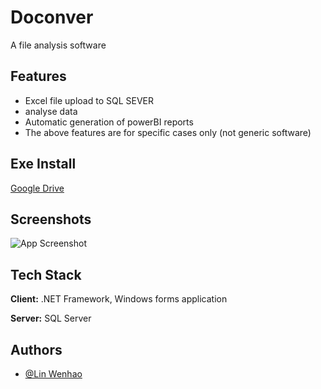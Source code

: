 
# Doconver

A file analysis software
## Features

- Excel file upload to SQL SEVER
- analyse data
- Automatic generation of powerBI reports
- The above features are for specific cases only (not generic software)

## Exe Install

[Google Drive](https://drive.google.com/drive/folders/1-GxmMY94aNZfXRuJjl23Hr_7EV3ZB-2B?usp=sharing)


## Screenshots

![App Screenshot](https://s3.us-west-2.amazonaws.com/secure.notion-static.com/9ece82f0-ed7e-450d-a6b9-21efbbf1eb49/Untitled.png?X-Amz-Algorithm=AWS4-HMAC-SHA256&X-Amz-Content-Sha256=UNSIGNED-PAYLOAD&X-Amz-Credential=AKIAT73L2G45EIPT3X45%2F20230213%2Fus-west-2%2Fs3%2Faws4_request&X-Amz-Date=20230213T134629Z&X-Amz-Expires=86400&X-Amz-Signature=27d6e3545d3820e08bb7049ab89f792d810097a76fdad996d5ba76703ef169f2&X-Amz-SignedHeaders=host&response-content-disposition=filename%3D%22Untitled.png%22&x-id=GetObject)


## Tech Stack

**Client:** .NET Framework, Windows forms application

**Server:** SQL Server


## Authors

- [@Lin Wenhao](https://github.com/LinWenhao5)

